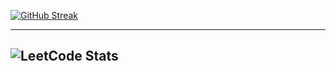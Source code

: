 [![GitHub Streak](https://streak-stats.demolab.com?user=YashDuhan&theme=gotham&border_radius=25.5)](https://git.io/streak-stats)

---

![LeetCode Stats](https://leetcard.jacoblin.cool/YashDuhan?theme=dark&font=PT%20Sans&ext=heatmap&border=0&radius=20)
---
